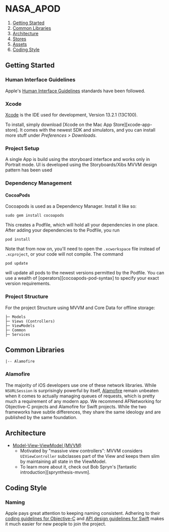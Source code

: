 # NASA_APOD

1. [Getting Started](#getting-started)
1. [Common Libraries](#common-libraries)
1. [Architecture](#architecture)
1. [Stores](#stores)
1. [Assets](#assets)
1. [Coding Style](#coding-style)

## Getting Started

### Human Interface Guidelines

Apple's [Human Interface Guidelines][ios-hig] standards have been followed.

[ios-hig]: https://developer.apple.com/ios/human-interface-guidelines/

### Xcode

[Xcode][xcode] is the IDE used for development, Version 13.2.1 (13C100).

To install, simply download [Xcode on the Mac App Store][xcode-app-store]. It comes with the newest SDK and simulators, and you can install more stuff under _Preferences > Downloads_.

[xcode]: https://developer.apple.com/xcode/

### Project Setup

A single App is build using the storyboard interface and works only in Portrait mode.
UI is developed using the Storyboards/Xibs
MVVM design pattern has been used



### Dependency Management

#### CocoaPods

Cocoapods is used as a Dependency Manager. Install it like so:

    sudo gem install cocoapods

This creates a Podfile, which will hold all your dependencies in one place. After adding your dependencies to the Podfile, you run

    pod install 

Note that from now on, you'll need to open the `.xcworkspace` file instead of `.xcproject`, or your code will not compile. The command

    pod update

will update all pods to the newest versions permitted by the Podfile. You can use a wealth of [operators][cocoapods-pod-syntax] to specify your exact version requirements.

[cocoapods]: https://cocoapods.org/

### Project Structure

For the project Structure using MVVM and Core Data for offline storage:

    ├─ Models
    ├─ Views (Controllers)
    ├─ ViewModels
    ├─ Common
    ├─ Services

## Common Libraries

    |-- Alamofire

### Alamofire

The majority of iOS developers use one of these network libraries. While `NSURLSession` is surprisingly powerful by itself, [Alamofire][alamofire-github] remain unbeaten when it comes to actually managing queues of requests, which is pretty much a requirement of any modern app. We recommend AFNetworking for Objective-C projects and Alamofire for Swift projects. While the two frameworks have subtle differences, they share the same ideology and are published by the same foundation.

[alamofire-github]: https://github.com/Alamofire/Alamofire


## Architecture

* [Model-View-ViewModel (MVVM)][mvvm]
    * Motivated by "massive view controllers": MVVM considers `UIViewController` subclasses part of the View and keeps them slim by maintaining all state in the ViewModel.
    * To learn more about it, check out Bob Spryn's [fantastic introduction][sprynthesis-mvvm].

[mvvm]: https://www.objc.io/issues/13-architecture/mvvm/


## Coding Style

### Naming

Apple pays great attention to keeping naming consistent. Adhering to their [coding guidelines for Objective-C][cocoa-coding-guidelines] and [API design guidelines for Swift][swift-api-design-guidelines] makes it much easier for new people to join the project.

[cocoa-coding-guidelines]: https://developer.apple.com/library/mac/documentation/Cocoa/Conceptual/CodingGuidelines/CodingGuidelines.html
[swift-api-design-guidelines]: https://swift.org/documentation/api-design-guidelines/

